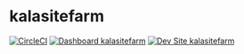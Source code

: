 # kalasitefarm

[![CircleCI](https://circleci.com/gh/derekderaps/kalasitefarm.svg?style=shield)](https://circleci.com/gh/derekderaps/kalasitefarm)
[![Dashboard kalasitefarm](https://img.shields.io/badge/dashboard-kalasitefarm-yellow.svg)](https://dashboard.pantheon.io/sites/17b4f0d4-5569-4632-9bd0-92809008aff7#dev/code)
[![Dev Site kalasitefarm](https://img.shields.io/badge/site-kalasitefarm-blue.svg)](http://dev-kalasitefarm.pantheonsite.io/)